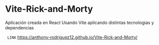 # Vite-Rick-and-Morty
Aplicación creada en React Usando Vite aplicando distintas tecnologias y dependencias

``
LINK`` https://anthony-rodriguez12.github.io/Vite-Rick-and-Morty/

